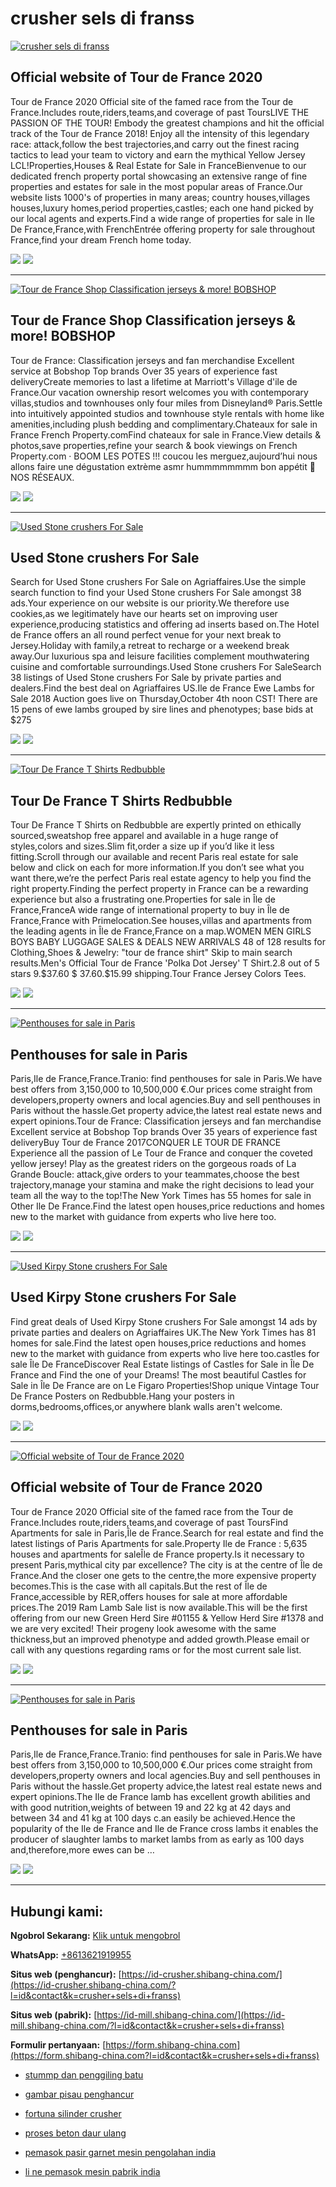 # crusher sels di franss

<a href="https://swt.shibang-china.com/?l=id&img&k=crusher+sels+di+franss" target="_blank">![crusher sels di franss](http://static.shibang-china.com/all-800x300/1356.jpg)</a>

## Official website of Tour de France 2020
Tour de France 2020 Official site of the famed race from the Tour de France.Includes route,riders,teams,and coverage of past ToursLIVE THE PASSION OF THE TOUR! Embody the greatest champions and hit the official track of the Tour de France 2018! Enjoy all the intensity of this legendary race: attack,follow the best trajectories,and carry out the finest racing tactics to lead your team to victory and earn the mythical Yellow Jersey LCL!Properties,Houses &amp; Real Estate for Sale in FranceBienvenue to our dedicated french property portal showcasing an extensive range of fine properties and estates for sale in the most popular areas of France.Our website lists 1000's of properties in many areas; country houses,villages houses,luxury homes,period properties,castles; each one hand picked by our local agents and experts.Find a wide range of properties for sale in Ile De France,France,with FrenchEntr&#233;e offering property for sale throughout France,find your dream French home today.


<a href="https://whatsapp.shibangsoft.com/WhatsApp.php" target="_blank" title="WhatsApp">![](http://static.shibang-china.com/icon/whatsapp.png)</a> <a href="https://swt.shibang-china.com/?l=id&icon&k=crusher+sels+di+franss" target="_blank">![](http://static.shibang-china.com/icon/chat-id.png)</a>

---

<a href="https://swt.shibang-china.com/?l=id&img&k=crusher+sels+di+franss" target="_blank">![Tour de France Shop Classification jerseys &amp; more! BOBSHOP](http://static.shibang-china.com/all-800x300/25.jpg)</a>

## Tour de France Shop Classification jerseys &amp; more! BOBSHOP
Tour de France: Classification jerseys and fan merchandise Excellent service at Bobshop Top brands Over 35 years of experience fast deliveryCreate memories to last a lifetime at Marriott's Village d'ile de France.Our vacation ownership resort welcomes you with contemporary villas,studios and townhouses only four miles from Disneyland&#174; Paris.Settle into intuitively appointed studios and townhouse style rentals with home like amenities,including plush bedding and complimentary.Chateaux for sale in France French Property.comFind chateaux for sale in France.View details &amp; photos,save properties,refine your search &amp; book viewings on French Property.com&nbsp;&#0183;&#32;BOOM LES POTES !!! coucou les merguez,aujourd’hui nous allons faire une d&#233;gustation extr&#232;me asmr hummmmmmmm bon app&#233;tit 🔴  NOS R&#201;SEAUX.


<a href="https://whatsapp.shibangsoft.com/WhatsApp.php" target="_blank" title="WhatsApp">![](http://static.shibang-china.com/icon/whatsapp.png)</a> <a href="https://swt.shibang-china.com/?l=id&icon&k=crusher+sels+di+franss" target="_blank">![](http://static.shibang-china.com/icon/chat-id.png)</a>

---

<a href="https://swt.shibang-china.com/?l=id&img&k=crusher+sels+di+franss" target="_blank">![Used Stone crushers For Sale](http://static.shibang-china.com/all-800x300/408.jpg)</a>

## Used Stone crushers For Sale
Search for Used Stone crushers For Sale on Agriaffaires.Use the simple search function to find your Used Stone crushers For Sale amongst 38 ads.Your experience on our website is our priority.We therefore use cookies,as we legitimately have our hearts set on improving user experience,producing statistics and offering ad inserts based on.The Hotel de France offers an all round perfect venue for your next break to Jersey.Holiday with family,a retreat to recharge or a weekend break away.Our luxurious spa and leisure facilities complement mouthwatering cuisine and comfortable surroundings.Used Stone crushers For SaleSearch 38 listings of Used Stone crushers For Sale by private parties and dealers.Find the best deal on Agriaffaires US.Ile de France Ewe Lambs for Sale 2018 Auction goes live on Thursday,October 4th noon CST! There are 15 pens of ewe lambs grouped by sire lines and phenotypes; base bids at $275


<a href="https://whatsapp.shibangsoft.com/WhatsApp.php" target="_blank" title="WhatsApp">![](http://static.shibang-china.com/icon/whatsapp.png)</a> <a href="https://swt.shibang-china.com/?l=id&icon&k=crusher+sels+di+franss" target="_blank">![](http://static.shibang-china.com/icon/chat-id.png)</a>

---

<a href="https://swt.shibang-china.com/?l=id&img&k=crusher+sels+di+franss" target="_blank">![Tour De France T Shirts Redbubble](http://static.shibang-china.com/all-800x300/77.jpg)</a>

## Tour De France T Shirts Redbubble
Tour De France T Shirts on Redbubble are expertly printed on ethically sourced,sweatshop free apparel and available in a huge range of styles,colors and sizes.Slim fit,order a size up if you’d like it less fitting.Scroll through our available and recent Paris real estate for sale below and click on each for more information.If you don’t see what you want there,we’re the perfect Paris real estate agency to help you find the right property.Finding the perfect property in France can be a rewarding experience but also a frustrating one.Properties for sale in &#206;le de France,FranceA wide range of international property to buy in &#206;le de France,France with Primelocation.See houses,villas and apartments from the leading agents in &#206;le de France,France on a map.WOMEN MEN GIRLS BOYS BABY LUGGAGE SALES &amp; DEALS NEW ARRIVALS 48 of 128 results for Clothing,Shoes &amp; Jewelry: &quot;tour de france shirt&quot; Skip to main search results.Men's Official Tour de France 'Polka Dot Jersey' T Shirt.2.8 out of 5 stars 9.$37.60 $ 37.60.$15.99 shipping.Tour France Jersey Colors Tees.


<a href="https://whatsapp.shibangsoft.com/WhatsApp.php" target="_blank" title="WhatsApp">![](http://static.shibang-china.com/icon/whatsapp.png)</a> <a href="https://swt.shibang-china.com/?l=id&icon&k=crusher+sels+di+franss" target="_blank">![](http://static.shibang-china.com/icon/chat-id.png)</a>

---

<a href="https://swt.shibang-china.com/?l=id&img&k=crusher+sels+di+franss" target="_blank">![Penthouses for sale in Paris](http://static.shibang-china.com/all-800x300/1285.jpg)</a>

## Penthouses for sale in Paris
Paris,Ile de France,France.Tranio: find penthouses for sale in Paris.We have best offers from 3,150,000 to 10,500,000 €.Our prices come straight from developers,property owners and local agencies.Buy and sell penthouses in Paris without the hassle.Get property advice,the latest real estate news and expert opinions.Tour de France: Classification jerseys and fan merchandise Excellent service at Bobshop Top brands Over 35 years of experience fast deliveryBuy Tour de France 2017CONQUER LE TOUR DE FRANCE Experience all the passion of Le Tour de France and conquer the coveted yellow jersey! Play as the greatest riders on the gorgeous roads of La Grande Boucle: attack,give orders to your teammates,choose the best trajectory,manage your stamina and make the right decisions to lead your team all the way to the top!The New York Times has 55 homes for sale in Other Ile De France.Find the latest open houses,price reductions and homes new to the market with guidance from experts who live here too.


<a href="https://whatsapp.shibangsoft.com/WhatsApp.php" target="_blank" title="WhatsApp">![](http://static.shibang-china.com/icon/whatsapp.png)</a> <a href="https://swt.shibang-china.com/?l=id&icon&k=crusher+sels+di+franss" target="_blank">![](http://static.shibang-china.com/icon/chat-id.png)</a>

---

<a href="https://swt.shibang-china.com/?l=id&img&k=crusher+sels+di+franss" target="_blank">![Used Kirpy Stone crushers For Sale](http://static.shibang-china.com/all-800x300/400.jpg)</a>

## Used Kirpy Stone crushers For Sale
Find great deals of Used Kirpy Stone crushers For Sale amongst 14 ads by private parties and dealers on Agriaffaires UK.The New York Times has 81 homes for sale.Find the latest open houses,price reductions and homes new to the market with guidance from experts who live here too.castles for sale &#206;le De FranceDiscover Real Estate listings of Castles for Sale in &#206;le De France and Find the one of your Dreams! The most beautiful Castles for Sale in &#206;le De France are on Le Figaro Properties!Shop unique Vintage Tour De France Posters on Redbubble.Hang your posters in dorms,bedrooms,offices,or anywhere blank walls aren't welcome.


<a href="https://whatsapp.shibangsoft.com/WhatsApp.php" target="_blank" title="WhatsApp">![](http://static.shibang-china.com/icon/whatsapp.png)</a> <a href="https://swt.shibang-china.com/?l=id&icon&k=crusher+sels+di+franss" target="_blank">![](http://static.shibang-china.com/icon/chat-id.png)</a>

---

<a href="https://swt.shibang-china.com/?l=id&img&k=crusher+sels+di+franss" target="_blank">![Official website of Tour de France 2020](http://static.shibang-china.com/all-800x300/95.jpg)</a>

## Official website of Tour de France 2020
Tour de France 2020 Official site of the famed race from the Tour de France.Includes route,riders,teams,and coverage of past ToursFind Apartments for sale in Paris,&#206;le de France.Search for real estate and find the latest listings of Paris Apartments for sale.Property Ile de France : 5,635 houses and apartments for sale&#206;le de France property.Is it necessary to present Paris,mythical city par excellence? The city is at the centre of &#206;le de France.And the closer one gets to the centre,the more expensive property becomes.This is the case with all capitals.But the rest of &#206;le de France,accessible by RER,offers houses for sale at more affordable prices.The 2019 Ram Lamb Sale list is now available.This will be the first offering from our new Green Herd Sire #01155 &amp; Yellow Herd Sire #1378 and we are very excited! Their progeny look awesome with the same thickness,but an improved phenotype and added growth.Please email or call with any questions regarding rams or for the most current sale list.


<a href="https://whatsapp.shibangsoft.com/WhatsApp.php" target="_blank" title="WhatsApp">![](http://static.shibang-china.com/icon/whatsapp.png)</a> <a href="https://swt.shibang-china.com/?l=id&icon&k=crusher+sels+di+franss" target="_blank">![](http://static.shibang-china.com/icon/chat-id.png)</a>

---

<a href="https://swt.shibang-china.com/?l=id&img&k=crusher+sels+di+franss" target="_blank">![Penthouses for sale in Paris](http://static.shibang-china.com/all-800x300/1441.jpg)</a>

## Penthouses for sale in Paris
Paris,Ile de France,France.Tranio: find penthouses for sale in Paris.We have best offers from 3,150,000 to 10,500,000 €.Our prices come straight from developers,property owners and local agencies.Buy and sell penthouses in Paris without the hassle.Get property advice,the latest real estate news and expert opinions.The Ile de France lamb has excellent growth abilities and with good nutrition,weights of between 19 and 22 kg at 42 days and between 34 and 41 kg at 100 days c.an easily be achieved.Hence the popularity of the Ile de France and Ile de France cross lambs it enables the producer of slaughter lambs to market lambs from as early as 100 days and,therefore,more ewes can be …

<a href="https://whatsapp.shibangsoft.com/WhatsApp.php" target="_blank" title="WhatsApp">![](http://static.shibang-china.com/icon/whatsapp.png)</a> <a href="https://swt.shibang-china.com/?l=id&icon&k=crusher+sels+di+franss" target="_blank">![](http://static.shibang-china.com/icon/chat-id.png)</a>

---
## Hubungi kami:

**Ngobrol Sekarang:** [Klik untuk mengobrol](https://swt.shibang-china.com?l=id&contact&k=crusher+sels+di+franss)

**WhatsApp:**  [+8613621919955](https://whatsapp.shibangsoft.com/WhatsApp.php)

**Situs web (penghancur):** [https://id-crusher.shibang-china.com/](https://id-crusher.shibang-china.com/?l=id&contact&k=crusher+sels+di+franss)

**Situs web (pabrik):** [https://id-mill.shibang-china.com/](https://id-mill.shibang-china.com/?l=id&contact&k=crusher+sels+di+franss)

**Formulir pertanyaan:** [https://form.shibang-china.com](https://form.shibang-china.com?l=id&contact&k=crusher+sels+di+franss)

* [stummp dan penggiling batu](../47/stummp%20dan%20penggiling%20batu.md)

* [gambar pisau penghancur](../46/gambar%20pisau%20penghancur.md)

* [fortuna silinder crusher](../50/fortuna%20silinder%20crusher.md)

* [proses beton daur ulang](../45/proses%20beton%20daur%20ulang.md)

* [pemasok pasir garnet mesin pengolahan india](../42/pemasok%20pasir%20garnet%20mesin%20pengolahan%20india.md)

* [li ne pemasok mesin pabrik india](../41/li%20ne%20pemasok%20mesin%20pabrik%20india.md)